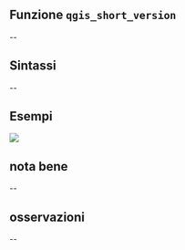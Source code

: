 ## Funzione `qgis_short_version`

--

## Sintassi

--

## Esempi

![](/img/variabili/qgis_short_version/qgis_short_version1.png)

## nota bene

--

## osservazioni

--